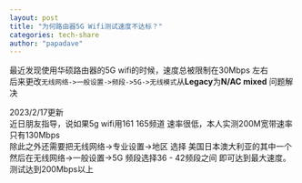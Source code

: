 ```yaml
---
layout: post
title: "为何路由器5G Wifi测试速度不达标？"
categories: tech-share
author: "papadave"
---
```

最近发现使用华硕路由器的5G wifi的时候，速度总被限制在30Mbps 左右<br>
后来更改`无线网络->一般设置->频段->5G->无线模式`从**Legacy**为**N/AC mixed** 问题解决<br>

2023/2/17更新<br>
近日朋友指导，说如果5g wifi用161 165频道 速率很低，本人实测200M宽带速率 只有130Mbps<br>
除此之外还需要把无线网络->专业设置->地区 选择 美国日本澳大利亚的其中一个<br>
然后在无线网络->一般设置->5G 频段选择36 - 42频段之间 即可达到最大速度。测试达到200Mbps以上<br>
